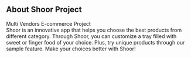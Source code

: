 ## About Shoor Project
 
Multi Vendors E-commerce Project <br>
Shoor is an innovative app that helps you choose the best products from different category. Through Shoor, you can customize a tray filled with sweet or finger food of your choice. Plus, try unique products through our sample feature. Make your choices better with Shoor!
